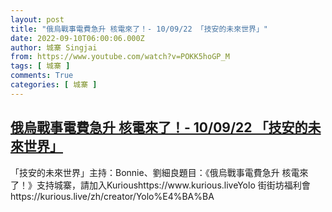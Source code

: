 ```yaml
---
layout: post
title: "俄烏戰事電費急升 核電來了！- 10/09/22 「技安的未來世界」"
date: 2022-09-10T06:00:06.000Z
author: 城寨 Singjai
from: https://www.youtube.com/watch?v=POKK5hoGP_M
tags: [ 城寨 ]
comments: True
categories: [ 城寨 ]
---
```

<!--1662789606000-->
[俄烏戰事電費急升 核電來了！- 10/09/22 「技安的未來世界」](https://www.youtube.com/watch?v=POKK5hoGP_M)
------

<div>
「技安的未來世界」主持：Bonnie、劉細良題目：《俄烏戰事電費急升 核電來了！》支持城寨，請加入Kurioushttps://www.kurious.liveYolo 街街坊福利會   https://kurious.live/zh/creator/Yolo%E4%BA%BA
</div>
